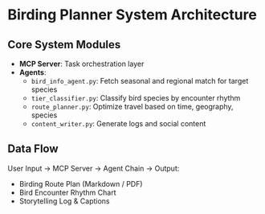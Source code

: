 # Birding Planner System Architecture

## Core System Modules

- **MCP Server**: Task orchestration layer
- **Agents**:
    - `bird_info_agent.py`: Fetch seasonal and regional match for target species
    - `tier_classifier.py`: Classify bird species by encounter rhythm
    - `route_planner.py`: Optimize travel based on time, geography, species
    - `content_writer.py`: Generate logs and social content

## Data Flow

User Input → MCP Server → Agent Chain → Output:
  - Birding Route Plan (Markdown / PDF)
  - Bird Encounter Rhythm Chart
  - Storytelling Log & Captions
